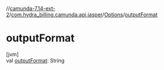 //[camunda-7.14-ext-2](../../../index.md)/[com.hydra_billing.camunda.api.jasper](../index.md)/[Options](index.md)/[outputFormat](output-format.md)

# outputFormat

[jvm]\
val [outputFormat](output-format.md): String
